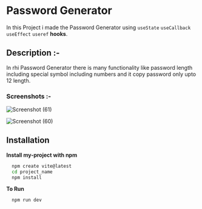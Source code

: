 
# Password Generator

In this Project i made the Password Generator using `useState` `useCallback` `useEffect` `useref` **hooks**.

## Description :-

In rhi Password Generator there is many functionality like password length including special symbol including numbers and it copy password only upto 12 length. 

### Screenshots :- 

![Screenshot (61)](https://github.com/Aadiii01/PasswordGenerator_ReactJs/assets/134622355/5857ca09-b247-440c-a896-e8d28ab57d31)

![Screenshot (60)](https://github.com/Aadiii01/PasswordGenerator_ReactJs/assets/134622355/a6176711-1c9b-4858-8a74-3fc6879a8ab9)


## Installation

**Install my-project with npm**

```bash
  npm create vite@latest
  cd project_name
  npm install
```

**To Run**
```bash
  npm run dev
```
